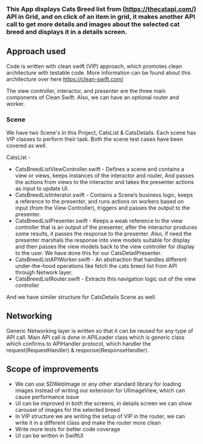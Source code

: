 ### This App displays Cats Breed list from (https://thecatapi.com/) API in Grid, and on click of an item in grid, it makes another API call to get more details and images about the selected cat breed and displays it in a details screen. 


## Approach used

Code is written with clean swift (VIP) approach, which promotes clean architecture with testable code. More information can be found about this architecture over here https://clean-swift.com/

The view controller, interactor, and presenter are the three main components of Clean Swift. Also, we can have an optional router and worker.

### Scene

We have two Scene's in this Project, CatsList & CatsDetails. Each scene has VIP classes to perform their task. Both the scene test cases have been covered as well.

CatsList - 
- CatsBreedListViewController.swift - 
Defines a scene and contains a view or views, keeps instances of the interactor and router, And passes the actions from views to the interactor and takes the presenter actions as input to update UI.
- CatsBreedListInterator.swift - 
Contains a Scene’s business logic, keeps a reference to the presenter, and runs actions on workers based on input (from the View Controller), triggers and passes the output to the presenter.
- CatsBreedListPresenter.swift - 
Keeps a weak reference to the view controller that is an output of the presenter, after the interactor produces some results, it passes the response to the presenter. Also, if need the presenter marshals the response into view models suitable for display and then passes the view models back to the view controller for display to the user. We have done this for our CatsDetailPresenter. 
- CatsBreedListAPIWorker.swift - 
An abstraction that handles different under-the-hood operations like fetch the cats breed list from API through Network layer. 
- CatsBreedListRouter.swift - 
Extracts this navigation logic out of the view controller 

And we have similer structure for CatsDetails Scene as well. 


## Networking

Generic Networking layer is written so that it can be reused for any type of API call. Main API call is done in APILoader class which is generic class which confirms to APIHandler protocol, which handler the request(RequestHandler) & response(ResponseHandler).


## Scope of improvements 
- We can use SDWebImage or any other standard library for loading images instead of writing our extension for UIImageView, which can cause performance issue 
- UI can be improved in both the screens, in details screen we can show carousel of images for the selected breed 
- In VIP structure we are writing the setup of VIP in the router, we can write it in a different class and make the router more clean 
- Write more tests  for better code coverage 
- UI can be written in SwiftUI 
